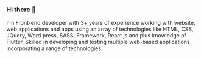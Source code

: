 ### Hi there 👋 

  I'm Front-end developer with 3+ years of experience working with website, web applications and apps using an array of
technologies like HTML, CSS, JQuery, Word press, SASS, Framework, React js and plus knowledge of Flutter. Skilled in
developing and testing multiple web-based applications incorporating a range of technologies.



